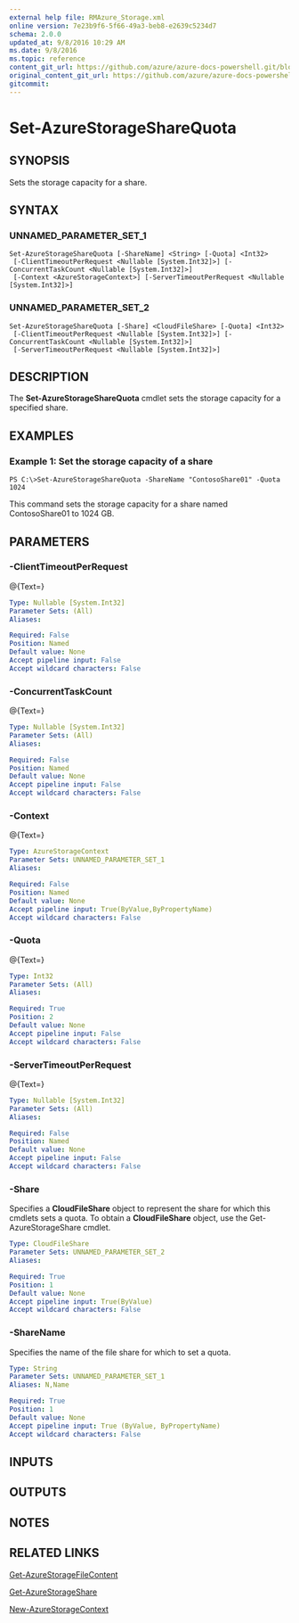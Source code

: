 ```yaml
---
external help file: RMAzure_Storage.xml
online version: 7e23b9f6-5f66-49a3-beb8-e2639c5234d7
schema: 2.0.0
updated_at: 9/8/2016 10:29 AM
ms.date: 9/8/2016
ms.topic: reference
content_git_url: https://github.com/azure/azure-docs-powershell.git/blob/master/azureps-cmdlets-docs/Storage/v1.0/Set-AzureStorageShareQuota.md
original_content_git_url: https://github.com/azure/azure-docs-powershell.git/blob/master/azureps-cmdlets-docs/Storage/v1.0/Set-AzureStorageShareQuota.md
gitcommit: 
---
```


# Set-AzureStorageShareQuota
## SYNOPSIS
Sets the storage capacity for a share.

## SYNTAX

### UNNAMED_PARAMETER_SET_1
```
Set-AzureStorageShareQuota [-ShareName] <String> [-Quota] <Int32>
 [-ClientTimeoutPerRequest <Nullable [System.Int32]>] [-ConcurrentTaskCount <Nullable [System.Int32]>]
 [-Context <AzureStorageContext>] [-ServerTimeoutPerRequest <Nullable [System.Int32]>]
```

### UNNAMED_PARAMETER_SET_2
```
Set-AzureStorageShareQuota [-Share] <CloudFileShare> [-Quota] <Int32>
 [-ClientTimeoutPerRequest <Nullable [System.Int32]>] [-ConcurrentTaskCount <Nullable [System.Int32]>]
 [-ServerTimeoutPerRequest <Nullable [System.Int32]>]
```

## DESCRIPTION
The **Set-AzureStorageShareQuota** cmdlet sets the storage capacity for a specified share.

## EXAMPLES

### Example 1: Set the storage capacity of a share
```
PS C:\>Set-AzureStorageShareQuota -ShareName "ContosoShare01" -Quota 1024
```

This command sets the storage capacity for a share named ContosoShare01 to 1024 GB.

## PARAMETERS

### -ClientTimeoutPerRequest
@{Text=}

```yaml
Type: Nullable [System.Int32]
Parameter Sets: (All)
Aliases: 

Required: False
Position: Named
Default value: None
Accept pipeline input: False
Accept wildcard characters: False
```

### -ConcurrentTaskCount
@{Text=}

```yaml
Type: Nullable [System.Int32]
Parameter Sets: (All)
Aliases: 

Required: False
Position: Named
Default value: None
Accept pipeline input: False
Accept wildcard characters: False
```

### -Context
@{Text=}

```yaml
Type: AzureStorageContext
Parameter Sets: UNNAMED_PARAMETER_SET_1
Aliases: 

Required: False
Position: Named
Default value: None
Accept pipeline input: True(ByValue,ByPropertyName)
Accept wildcard characters: False
```

### -Quota
@{Text=}

```yaml
Type: Int32
Parameter Sets: (All)
Aliases: 

Required: True
Position: 2
Default value: None
Accept pipeline input: False
Accept wildcard characters: False
```

### -ServerTimeoutPerRequest
@{Text=}

```yaml
Type: Nullable [System.Int32]
Parameter Sets: (All)
Aliases: 

Required: False
Position: Named
Default value: None
Accept pipeline input: False
Accept wildcard characters: False
```

### -Share
Specifies a **CloudFileShare** object to represent the share for which this cmdlets sets a quota.
To obtain a **CloudFileShare** object, use the Get-AzureStorageShare cmdlet.

```yaml
Type: CloudFileShare
Parameter Sets: UNNAMED_PARAMETER_SET_2
Aliases: 

Required: True
Position: 1
Default value: None
Accept pipeline input: True(ByValue)
Accept wildcard characters: False
```

### -ShareName
Specifies the name of the file share for which to set a quota.

```yaml
Type: String
Parameter Sets: UNNAMED_PARAMETER_SET_1
Aliases: N,Name

Required: True
Position: 1
Default value: None
Accept pipeline input: True (ByValue, ByPropertyName)
Accept wildcard characters: False
```

## INPUTS

## OUTPUTS

## NOTES

## RELATED LINKS

[Get-AzureStorageFileContent](7e23b9f6-5f66-49a3-beb8-e2639c5234d7)

[Get-AzureStorageShare](10a13c83-d545-4729-99f9-048c774f32d7)

[New-AzureStorageContext](671aeec8-b7f9-49c5-866f-da84f189ab5b)

